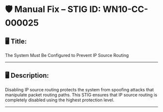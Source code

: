 # 🛡️ Manual Fix – STIG ID: WN10-CC-000025

## 🖥️ Title:
The System Must Be Configured to Prevent IP Source Routing

---

## 🖥️ Description:
Disabling IP source routing protects the system from spoofing attacks that manipulate packet routing paths. This STIG ensures that IP source routing is completely disabled using the highest protection level.

---
